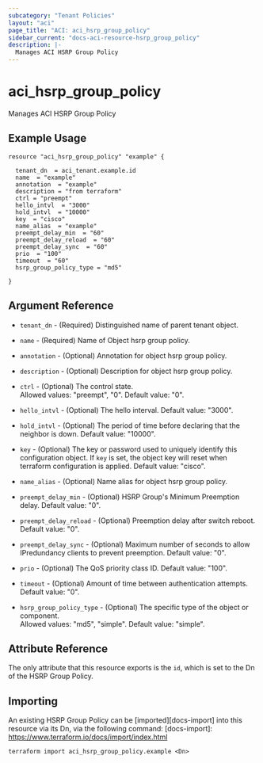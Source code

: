 ```yaml
---
subcategory: "Tenant Policies"
layout: "aci"
page_title: "ACI: aci_hsrp_group_policy"
sidebar_current: "docs-aci-resource-hsrp_group_policy"
description: |-
  Manages ACI HSRP Group Policy
---
```


# aci_hsrp_group_policy

Manages ACI HSRP Group Policy

## Example Usage

```hcl
resource "aci_hsrp_group_policy" "example" {

  tenant_dn  = aci_tenant.example.id
  name  = "example"
  annotation  = "example"
  description = "from terraform"
  ctrl = "preempt"
  hello_intvl  = "3000"
  hold_intvl  = "10000"
  key  = "cisco"
  name_alias  = "example"
  preempt_delay_min  = "60"
  preempt_delay_reload  = "60"
  preempt_delay_sync  = "60"
  prio  = "100"
  timeout  = "60"
  hsrp_group_policy_type = "md5"

}
```

## Argument Reference

- `tenant_dn` - (Required) Distinguished name of parent tenant object.
- `name` - (Required) Name of Object hsrp group policy.
- `annotation` - (Optional) Annotation for object hsrp group policy.
- `description` - (Optional) Description for object hsrp group policy.
- `ctrl` - (Optional) The control state.  
  Allowed values: "preempt", "0". Default value: "0".
- `hello_intvl` - (Optional) The hello interval. Default value: "3000".

- `hold_intvl` - (Optional) The period of time before declaring that the neighbor is down. Default value: "10000".

- `key` - (Optional) The key or password used to uniquely identify this configuration object. If `key` is set, the object key will reset when terraform configuration is applied. Default value: "cisco".

- `name_alias` - (Optional) Name alias for object hsrp group policy.

- `preempt_delay_min` - (Optional) HSRP Group's Minimum Preemption delay. Default value: "0".

- `preempt_delay_reload` - (Optional) Preemption delay after switch reboot. Default value: "0".

- `preempt_delay_sync` - (Optional) Maximum number of seconds to allow IPredundancy clients to prevent preemption. Default value: "0".

- `prio` - (Optional) The QoS priority class ID. Default value: "100".

- `timeout` - (Optional) Amount of time between authentication attempts. Default value: "0".

- `hsrp_group_policy_type` - (Optional) The specific type of the object or component.  
  Allowed values: "md5", "simple". Default value: "simple".

## Attribute Reference

The only attribute that this resource exports is the `id`, which is set to the
Dn of the HSRP Group Policy.

## Importing

An existing HSRP Group Policy can be [imported][docs-import] into this resource via its Dn, via the following command:
[docs-import]: https://www.terraform.io/docs/import/index.html

```
terraform import aci_hsrp_group_policy.example <Dn>
```
